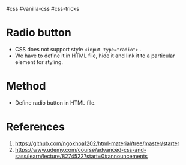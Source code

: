 #css #vanilla-css #css-tricks 

# Radio button
- CSS does not support style `<input type="radio">` .
- We have to define it in HTML file, hide it and link it to a particular element for styling.
# Method
- Define radio button in HTML file.

# References
1. https://github.com/ngokhoa1202/html-material/tree/master/starter
2. https://www.udemy.com/course/advanced-css-and-sass/learn/lecture/8274522?start=0#announcements 